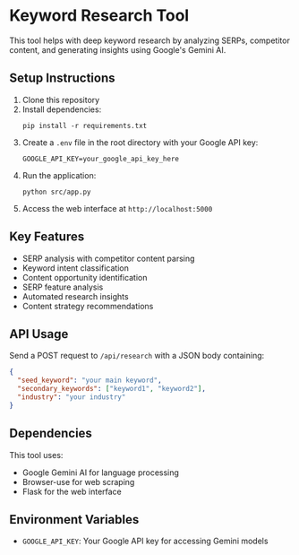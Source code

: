 # Keyword Research Tool

This tool helps with deep keyword research by analyzing SERPs, competitor content, and generating insights using Google's Gemini AI.

## Setup Instructions

1. Clone this repository
2. Install dependencies:
   ```
   pip install -r requirements.txt
   ```
3. Create a `.env` file in the root directory with your Google API key:
   ```
   GOOGLE_API_KEY=your_google_api_key_here
   ```
4. Run the application:
   ```
   python src/app.py
   ```
5. Access the web interface at `http://localhost:5000`

## Key Features

- SERP analysis with competitor content parsing
- Keyword intent classification
- Content opportunity identification
- SERP feature analysis
- Automated research insights
- Content strategy recommendations

## API Usage

Send a POST request to `/api/research` with a JSON body containing:
```json
{
  "seed_keyword": "your main keyword",
  "secondary_keywords": ["keyword1", "keyword2"],
  "industry": "your industry"
}
```

## Dependencies

This tool uses:
- Google Gemini AI for language processing
- Browser-use for web scraping
- Flask for the web interface

## Environment Variables

- `GOOGLE_API_KEY`: Your Google API key for accessing Gemini models
